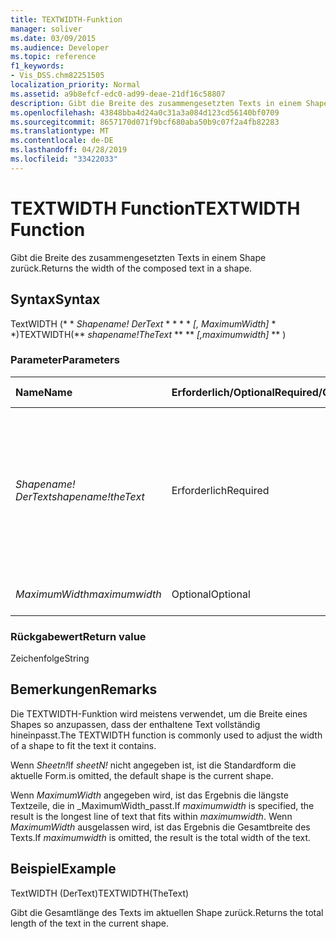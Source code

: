```yaml
---
title: TEXTWIDTH-Funktion
manager: soliver
ms.date: 03/09/2015
ms.audience: Developer
ms.topic: reference
f1_keywords:
- Vis_DSS.chm82251505
localization_priority: Normal
ms.assetid: a9b8efcf-edc0-ad99-deae-21df16c58807
description: Gibt die Breite des zusammengesetzten Texts in einem Shape zurück.
ms.openlocfilehash: 43848bba4d24a0c31a3a084d123cd56140bf0709
ms.sourcegitcommit: 8657170d071f9bcf680aba50b9c07f2a4fb82283
ms.translationtype: MT
ms.contentlocale: de-DE
ms.lasthandoff: 04/28/2019
ms.locfileid: "33422033"
---
```

# <a name="textwidth-function"></a><span data-ttu-id="60f37-103">TEXTWIDTH Function</span><span class="sxs-lookup"><span data-stu-id="60f37-103">TEXTWIDTH Function</span></span>

<span data-ttu-id="60f37-104">Gibt die Breite des zusammengesetzten Texts in einem Shape zurück.</span><span class="sxs-lookup"><span data-stu-id="60f37-104">Returns the width of the composed text in a shape.</span></span> 
  
## <a name="syntax"></a><span data-ttu-id="60f37-105">Syntax</span><span class="sxs-lookup"><span data-stu-id="60f37-105">Syntax</span></span>

<span data-ttu-id="60f37-106">TextWIDTH (\* \* *Shapename! DerText* \* \* \* \* *[, MaximumWidth]* \* \*)</span><span class="sxs-lookup"><span data-stu-id="60f37-106">TEXTWIDTH(\*\* *shapename!TheText* \*\* \*\* *[,maximumwidth]* \*\* )</span></span> 
  
### <a name="parameters"></a><span data-ttu-id="60f37-107">Parameter</span><span class="sxs-lookup"><span data-stu-id="60f37-107">Parameters</span></span>

|<span data-ttu-id="60f37-108">**Name**</span><span class="sxs-lookup"><span data-stu-id="60f37-108">**Name**</span></span>|<span data-ttu-id="60f37-109">**Erforderlich/Optional**</span><span class="sxs-lookup"><span data-stu-id="60f37-109">**Required/Optional**</span></span>|<span data-ttu-id="60f37-110">**Datentyp**</span><span class="sxs-lookup"><span data-stu-id="60f37-110">**Data Type**</span></span>|<span data-ttu-id="60f37-111">**Beschreibung**</span><span class="sxs-lookup"><span data-stu-id="60f37-111">**Description**</span></span>|
|:-----|:-----|:-----|:-----|
| <span data-ttu-id="60f37-112">_Shapename! DerText_</span><span class="sxs-lookup"><span data-stu-id="60f37-112">_shapename!theText_</span></span> <br/> |<span data-ttu-id="60f37-113">Erforderlich</span><span class="sxs-lookup"><span data-stu-id="60f37-113">Required</span></span>  <br/> |<span data-ttu-id="60f37-114">**String**</span><span class="sxs-lookup"><span data-stu-id="60f37-114">**String**</span></span> <br/> |<span data-ttu-id="60f37-115">Ein Verweis auf die Zelle mit dem Namen DerText im Ziel-Shape.</span><span class="sxs-lookup"><span data-stu-id="60f37-115">A reference to the cell named TheText in the target shape.</span></span>  <span data-ttu-id="60f37-116">_Shapename!_</span><span class="sxs-lookup"><span data-stu-id="60f37-116">_shapename!_</span></span> <span data-ttu-id="60f37-117">ist der Name der Form, aus der Sie den Text abrufen möchten.</span><span class="sxs-lookup"><span data-stu-id="60f37-117">is the name of the shape from which you want to retrieve the text.</span></span>  <br/> |
| <span data-ttu-id="60f37-118">_MaximumWidth_</span><span class="sxs-lookup"><span data-stu-id="60f37-118">_maximumwidth_</span></span> <br/> |<span data-ttu-id="60f37-119">Optional</span><span class="sxs-lookup"><span data-stu-id="60f37-119">Optional</span></span>  <br/> |<span data-ttu-id="60f37-120">**Numeric**</span><span class="sxs-lookup"><span data-stu-id="60f37-120">**Numeric**</span></span> <br/> |<span data-ttu-id="60f37-121">Die maximale Breite eines Textblocks.</span><span class="sxs-lookup"><span data-stu-id="60f37-121">The maximum width of the text block.</span></span>  <br/> |
   
### <a name="return-value"></a><span data-ttu-id="60f37-122">Rückgabewert</span><span class="sxs-lookup"><span data-stu-id="60f37-122">Return value</span></span>

<span data-ttu-id="60f37-123">Zeichenfolge</span><span class="sxs-lookup"><span data-stu-id="60f37-123">String</span></span>
  
## <a name="remarks"></a><span data-ttu-id="60f37-124">Bemerkungen</span><span class="sxs-lookup"><span data-stu-id="60f37-124">Remarks</span></span>

<span data-ttu-id="60f37-125">Die TEXTWIDTH-Funktion wird meistens verwendet, um die Breite eines Shapes so anzupassen, dass der enthaltene Text vollständig hineinpasst.</span><span class="sxs-lookup"><span data-stu-id="60f37-125">The TEXTWIDTH function is commonly used to adjust the width of a shape to fit the text it contains.</span></span>
  
<span data-ttu-id="60f37-126">Wenn _Sheetn!_</span><span class="sxs-lookup"><span data-stu-id="60f37-126">If  _sheetN!_</span></span> <span data-ttu-id="60f37-127">nicht angegeben ist, ist die Standardform die aktuelle Form.</span><span class="sxs-lookup"><span data-stu-id="60f37-127">is omitted, the default shape is the current shape.</span></span> 
  
<span data-ttu-id="60f37-128">Wenn _MaximumWidth_ angegeben wird, ist das Ergebnis die längste Textzeile, die in _MaximumWidth_passt.</span><span class="sxs-lookup"><span data-stu-id="60f37-128">If  _maximumwidth_ is specified, the result is the longest line of text that fits within  _maximumwidth_.</span></span> <span data-ttu-id="60f37-129">Wenn _MaximumWidth_ ausgelassen wird, ist das Ergebnis die Gesamtbreite des Texts.</span><span class="sxs-lookup"><span data-stu-id="60f37-129">If  _maximumwidth_ is omitted, the result is the total width of the text.</span></span> 
  
## <a name="example"></a><span data-ttu-id="60f37-130">Beispiel</span><span class="sxs-lookup"><span data-stu-id="60f37-130">Example</span></span>

<span data-ttu-id="60f37-131">TextWIDTH (DerText)</span><span class="sxs-lookup"><span data-stu-id="60f37-131">TEXTWIDTH(TheText)</span></span> 
  
<span data-ttu-id="60f37-132">Gibt die Gesamtlänge des Texts im aktuellen Shape zurück.</span><span class="sxs-lookup"><span data-stu-id="60f37-132">Returns the total length of the text in the current shape.</span></span> 
  

